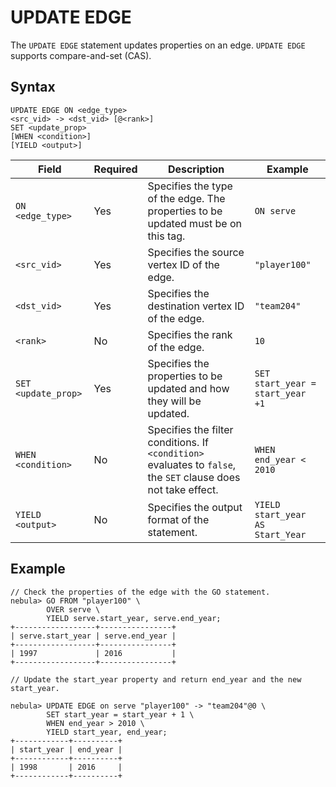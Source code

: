 # UPDATE EDGE

The `UPDATE EDGE` statement updates properties on an edge. `UPDATE EDGE` supports compare-and-set (CAS).

## Syntax

```ngql
UPDATE EDGE ON <edge_type>
<src_vid> -> <dst_vid> [@<rank>]
SET <update_prop>
[WHEN <condition>]
[YIELD <output>]
```

| Field | Required | Description | Example |
|-|-|-|-|
| `ON <edge_type>` | Yes | Specifies the type of the edge. The properties to be updated must be on this tag. | `ON serve` |
| `<src_vid>` | Yes | Specifies the source vertex ID of the edge. | `"player100"` |
| `<dst_vid>` | Yes | Specifies the destination vertex ID of the edge. | `"team204"` |
| `<rank>` | No | Specifies the rank of the edge. | `10` |
| `SET <update_prop>` | Yes | Specifies the properties to be updated and how they will be updated. | `SET start_year = start_year +1` |
| `WHEN <condition>` | No | Specifies the filter conditions. If `<condition>` evaluates to `false`, the `SET` clause does not take effect. | `WHEN end_year < 2010` |
|`YIELD <output>`|No| Specifies the output format of the statement. | `YIELD start_year AS Start_Year` |

## Example

```ngql
// Check the properties of the edge with the GO statement.
nebula> GO FROM "player100" \
        OVER serve \
        YIELD serve.start_year, serve.end_year;
+------------------+----------------+
| serve.start_year | serve.end_year |
+------------------+----------------+
| 1997             | 2016           |
+------------------+----------------+

// Update the start_year property and return end_year and the new start_year.

nebula> UPDATE EDGE on serve "player100" -> "team204"@0 \
        SET start_year = start_year + 1 \
        WHEN end_year > 2010 \
        YIELD start_year, end_year;
+------------+----------+
| start_year | end_year |
+------------+----------+
| 1998       | 2016     |
+------------+----------+
```
